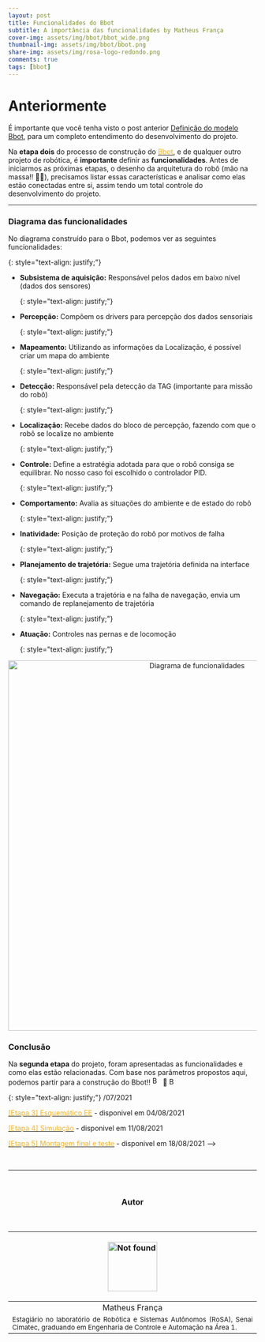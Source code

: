 ```yaml
---
layout: post
title: Funcionalidades do Bbot
subtitle: A importância das funcionalidades by Matheus França
cover-img: assets/img/bbot/bbot_wide.png
thumbnail-img: assets/img/bbot/bbot.png
share-img: assets/img/rosa-logo-redondo.png
comments: true
tags: [bbot]
---
```

# Anteriormente
É importante que você tenha visto o post anterior [Definição do modelo Bbot](https://mhar-vell.github.io/rasc/2021-07-21-bbot-definição-do-modelo-bbot/), para um completo entendimento do desenvolvimento do projeto.


Na <strong>etapa dois</strong> do processo de construção do <a href="https://mhar-vell.github.io/rasc/project-bbot/"><font color="#fbb117">Bbot</font></a>, e de qualquer outro projeto de robótica, é <strong>importante</strong> definir as <strong>funcionalidades</strong>. Antes de iniciarmos as próximas etapas, o desenho da arquitetura do robô (mão na massa!! 👷🔧), precisamos listar essas características e analisar como elas estão conectadas entre si, assim tendo um total controle do desenvolvimento do projeto. 


<hr>

<!-- **************************************** -->
### Diagrama das funcionalidades

<p>
No diagrama construído para o Bbot, podemos ver as seguintes funcionalidades: 
</p>{: style="text-align: justify;"}

- <p><strong>Subsistema de aquisição:</strong> Responsável pelos dados em baixo nível (dados dos sensores) </p>{: style="text-align: justify;"}
- <p><strong>Percepção:</strong> Compõem os drivers para percepção dos dados sensoriais</p>{: style="text-align: justify;"}
- <p><strong>Mapeamento:</strong> Utilizando as informações da Localização, é possível criar um mapa do ambiente</p>{: style="text-align: justify;"}
- <p><strong>Detecção:</strong> Responsável pela detecção da TAG (importante para missão do robô)</p>{: style="text-align: justify;"}
- <p><strong>Localização:</strong> Recebe dados do bloco de percepção, fazendo com que o robô se localize no ambiente</p>{: style="text-align: justify;"}
- <p><strong>Controle:</strong> Define a estratégia adotada para que o robô consiga se equilibrar. No nosso caso foi escolhido o controlador PID.</p>{: style="text-align: justify;"}
- <p><strong>Comportamento:</strong> Avalia as situações do ambiente e de estado do robô</p>{: style="text-align: justify;"}
- <p><strong>Inatividade:</strong> Posição de proteção do robô por motivos de falha</p>{: style="text-align: justify;"}
- <p><strong>Planejamento de trajetória:</strong> Segue uma trajetória definida na interface</p>{: style="text-align: justify;"}
- <p><strong>Navegação:</strong> Executa a trajetória e na falha de navegação, envia um comando de replanejamento de trajetória </p>{: style="text-align: justify;"}
- <p><strong>Atuação:</strong> Controles nas pernas e de locomoção</p>{: style="text-align: justify;"}

<p align="center">
    <img id="myImg" src="{{ 'assets/img/bbot/diagrama_funcionalidades_v2.png' | relative_url }}" alt="Diagrama de funcionalidades" width="750"/>
</p>



### Conclusão

<p>
Na <strong>segunda etapa</strong> do projeto, foram apresentadas as funcionalidades e como elas estão relacionadas. Com base nos parâmetros propostos aqui, podemos partir para a construção do Bbot!! <img src="{{ 'assets/img/bbot/bbot.png' | relative_url }}" alt="Bbot" width="17"/> &#128295; <img src="{{ 'assets/img/bbot/bbot_stand.png' | relative_url }}" alt="Bbot" width="15"/>
</p>{: style="text-align: justify;"}

<!-- **************************************** -->
<!-- ### Veja a seguir
-->/07/2021
 
<a href="https://mhar-vell.github.io/rasc/2021-08-04-bbot-esquematico-ee-etapa-3/"><font color="#fbb117">[Etapa 3] Esquemático EE</font></a> - disponivel em 04/08/2021

<a href="https://mhar-vell.github.io/rasc/2021-08-11-bbot-simulacao-etapa-4/"><font color="#fbb117">[Etapa 4] Simulação</font></a> - disponivel em 11/08/2021

<a href="https://mhar-vell.github.io/rasc/2021-08-18-bbot-montagem-e-teste-etapa-5/"><font color="#fbb117">[Etapa 5] Montagem final e teste</font></a> - disponivel em 18/08/2021 -->

<br>

----------------

<br>

<!-- **************************************** Autor **************************************** -->
<center><h3 class="post-title">Autor</h3><br/></center>

<div class="row">
  <div class=" col-xl-auto offset-xl-0 col-lg-4 offset-lg-0">
    <table class="table-borderless highlight">
      <thead>
        <tr>
            <th><center><a href="https://www.linkedin.com/in/matheus-fran%C3%A7a-b62044150/" target="_blank">
                <p align="center">
                    <img src="{{ 'assets/img/people/matheusfrança-1.png' | relative_url }}" alt="Not found" width="100" class="img-fluid rounded-circle" />
                </p>
            </a></center></th>
        </tr>
      </thead>
      <tbody>
        <tr class="font-weight-bolder" style="text-align: center; margin-top: 0">
          <td width="33.33%">Matheus França</td>
        </tr>
        <tr style="text-align: center" >
          <td style="vertical-align: top;text-align: justify;"><small>Estagiário no laboratório de Robótica e Sistemas Autônomos (RoSA), Senai Cimatec, graduando em Engenharia de Controle e Automação na Área 1.</small></td>
        </tr>
      </tbody>
    </table>
  </div>
</div>

<br>
